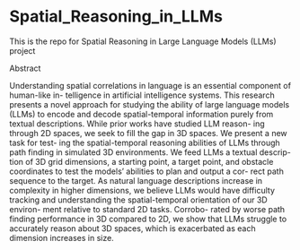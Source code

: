 # Spatial_Reasoning_in_LLMs
This is the repo for Spatial Reasoning in Large Language Models (LLMs)  project 

Abstract 

Understanding spatial correlations in language is an essential component of human-like in- telligence in artificial intelligence systems. This research presents a novel approach for studying the ability of large language models (LLMs) to encode and decode spatial-temporal information purely from textual descriptions. While prior works have studied LLM reason- ing through 2D spaces, we seek to fill the gap in 3D spaces. We present a new task for test- ing the spatial-temporal reasoning abilities of LLMs through path finding in simulated 3D environments. We feed LLMs a textual descrip- tion of 3D grid dimensions, a starting point, a target point, and obstacle coordinates to test the models’ abilities to plan and output a cor- rect path sequence to the target. As natural language descriptions increase in complexity in higher dimensions, we believe LLMs would have difficulty tracking and understanding the spatial-temporal orientation of our 3D environ- ment relative to standard 2D tasks. Corrobo- rated by worse path finding performance in 3D compared to 2D, we show that LLMs struggle to accurately reason about 3D spaces, which is exacerbated as each dimension increases in size.

